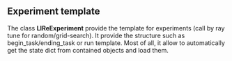 ## Experiment template

The class **LIReExperiment** provide the template for experiments (call by ray tune for random/grid-search). It provide the structure such as begin_task/ending_task or run template. Most of all, it allow to automatically get the state dict from contained objects and load them.
